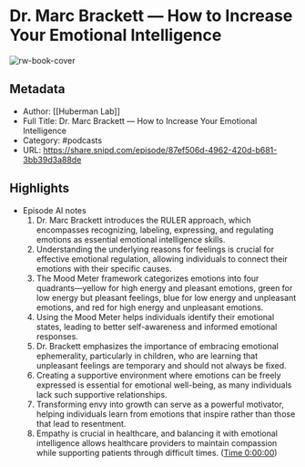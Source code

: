 # Dr. Marc Brackett —  How to Increase Your Emotional Intelligence

![rw-book-cover](https://wsrv.nl/?url=https%3A%2F%2Fmegaphone.imgix.net%2Fpodcasts%2F042e6144-725e-11ec-a75d-c38f702aecad%2Fimage%2FHuberman-Lab-Podcast-Thumbnail-3000x3000.png%3Fixlib%3Drails-4.3.1%26max-w%3D3000%26max-h%3D3000%26fit%3Dcrop%26auto%3Dformat%2Ccompress&w=100&h=100)

## Metadata
- Author: [[Huberman Lab]]
- Full Title: Dr. Marc Brackett —  How to Increase Your Emotional Intelligence
- Category: #podcasts
- URL: https://share.snipd.com/episode/87ef506d-4962-420d-b681-3bb39d3a88de

## Highlights
- Episode AI notes
  1. Dr. Marc Brackett introduces the RULER approach, which encompasses recognizing, labeling, expressing, and regulating emotions as essential emotional intelligence skills.
  2. Understanding the underlying reasons for feelings is crucial for effective emotional regulation, allowing individuals to connect their emotions with their specific causes.
  3. The Mood Meter framework categorizes emotions into four quadrants—yellow for high energy and pleasant emotions, green for low energy but pleasant feelings, blue for low energy and unpleasant emotions, and red for high energy and unpleasant emotions.
  4. Using the Mood Meter helps individuals identify their emotional states, leading to better self-awareness and informed emotional responses.
  5. Dr. Brackett emphasizes the importance of embracing emotional ephemerality, particularly in children, who are learning that unpleasant feelings are temporary and should not always be fixed.
  6. Creating a supportive environment where emotions can be freely expressed is essential for emotional well-being, as many individuals lack such supportive relationships.
  7. Transforming envy into growth can serve as a powerful motivator, helping individuals learn from emotions that inspire rather than those that lead to resentment.
  8. Empathy is crucial in healthcare, and balancing it with emotional intelligence allows healthcare providers to maintain compassion while supporting patients through difficult times. ([Time 0:00:00](https://share.snipd.com/episode-takeaways/dd4469e9-09d5-48d7-a1a0-e96ae32b89f7))
